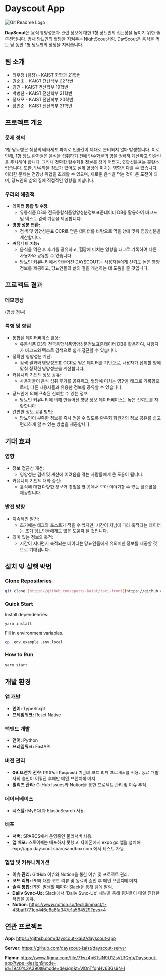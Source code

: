 # Dayscout App

![Git Readme Logo](https://github.com/dayscout-kaist/dayscout-app/assets/77543364/779b40b5-37b8-4137-acf9-ac9414c489ea)

**DayScout**은 음식 영양성분과 관련 정보에 대한 1형 당뇨인의 접근성을 높이기 위한 솔루션입니다. 밤새 당뇨인의 혈당을 지켜주는 NightScout처럼, DayScout은 음식을 먹는 낮 동안 1형 당뇨인의 혈당을 지켜줍니다.

## **팀 소개**

- 최우정 (팀장) - KAIST 화학과 21학번
- 권순호 - KAIST 전산학부 22학번
- 김건 - KAIST 전산학부 19학번
- 박병찬 - KAIST 전산학부 21학번
- 정재모 - KAIST 전산학부 20학번
- 황인준 - KAIST 전산학부 21학번

## 프로젝트 개요

### **문제 정의**

1형 당뇨병은 췌장의 베타세포 파괴로 인슐린이 제대로 분비되지 않아 발생합니다. 이로 인해, 1형 당뇨 환자들은 음식을 섭취하기 전에 탄수화물의 양을 정확히 계산하고 인슐린을 주사해야 합니다. 그러나 정확한 탄수화물 정보를 찾기 어렵고, 영양성분표는 혼란스럽습니다. 또한, 탄수화물 정보가 있어도 실제 혈당에 미치는 영향은 다를 수 있습니다. 이러한 문제는 건강상 위협을 초래할 수 있으며, 새로운 음식을 먹는 것이 큰 도전이 되며, 당뇨인의 삶의 질에 직접적인 영향을 미칩니다.

### **우리의 해결책**

- **데이터 통합 및 수정:**
  - 유통식품 DB와 전국통합식품영양성분정보표준데이터 DB를 활용하여 바코드 및 텍스트 검색 기능을 제공합니다.
- **영양 성분 변환:**
  - 검색 및 영양성분표 OCR로 얻은 데이터를 바탕으로 먹을 양에 맞춰 영양성분을 계산합니다.
- **커뮤니티 기능:**
  - 음식을 먹은 후 후기를 공유하고, 혈당에 미치는 영향을 태그로 기록하여 다른 사용자와 공유할 수 있습니다.
  - 당뇨인 커뮤니티에서 만들어진 DAYSCOUT는 사용자들에게 신뢰도 높은 영양 정보를 제공하고, 당뇨인들의 삶의 질을 개선하는 데 도움을 줄 것입니다.

## 프로젝트 결과

### 데모영상

(영상 첨부)

### 특징 및 장점

- 통합된 데이터베이스 활용:
  - 유통식품 DB와 전국통합식품영양성분정보표준데이터 DB를 활용하여, 사용자가 바코드와 텍스트 검색으로 쉽게 접근할 수 있습니다.
- 정확한 영양성분 계산:
  - 검색 결과와 영양성분표 OCR로 얻은 데이터를 기반으로, 사용자가 섭취할 양에 맞춰 정확한 영양성분을 계산합니다.
- 커뮤니티 기반의 정보 공유:
  - 사용자들이 음식 섭취 후기를 공유하고, 혈당에 미치는 영향을 태그로 기록함으로써, 다른 사용자들과 유용한 정보를 공유할 수 있습니다.
- 당뇨인에 의해 구축된 신뢰할 수 있는 정보:
  - 당뇨인 커뮤니티에 의해 만들어진 영양 정보 데이터베이스는 높은 신뢰도를 자랑합니다.
- 간편한 정보 공유 방법:
  - 당뇨인이 부족한 정보를 즉시 얻을 수 있도록 환우회 회원과의 정보 공유를 쉽고 편리하게 할 수 있는 방법을 제공합니다.

## 기대 효과

### 영향

- 정보 접근성 개선:
  - 영양성분 검색 및 계산에 어려움을 겪는 사람들에게 큰 도움이 됩니다.
- 커뮤니티 기반의 대화 증진:
  - 음식에 대한 다양한 정보와 경험을 한 곳에서 모아 이야기할 수 있는 플랫폼을 제공합니다.

### 발전 방향

- 지속적인 발전:
  - 초기에는 태그와 포스트가 적을 수 있지만, 시간이 지남에 따라 축적되는 데이터는 초기 당뇨인들에게도 많은 도움이 될 것입니다.
- 의미 있는 정보의 축적:
  - 시간이 지나면서 축적되는 데이터는 당뇨인들에게 유의미한 정보를 제공할 것으로 기대됩니다.

## **설치 및 실행 방법**

### Clone Repositories

```bash
git clone [https://github.com/sparcs-kaist/taxi-front](https://github.com/dayscout-kaist/dayscout-app)
```

### Quick Start

Install dependencies.

```bash
yarn install
```

Fill in environment variables.

```bash
cp .env.example .env.local
```

### How to Run

```bash
yarn start
```

## **개발 환경**

### **앱 개발**

- **언어:** TypeScript
- **프레임워크:** React Native

### **백엔드 개발**

- **언어:** Python
- **프레임워크:** FastAPI

### **버전 관리**

- **Git 브랜치 전략:** PR(Pull Request) 기반의 코드 리뷰 프로세스를 적용. 동료 개발자의 승인이 이뤄진 후에만 메인 브랜치에 머지.
- **릴리즈 관리:** GitHub Issues와 Notion을 통한 프로젝트 관리 및 이슈 추적.

### **데이터베이스**

- **시스템:** MySQL과 ElasticSearch 사용.

### **배포**

- **서버:** SPARCS에서 운영중인 물리서버 사용.
- **앱 배포:** 스토어에는 배포하지 못했고, 아이폰에서 expo go 앱을 설치해 exp://app.dayscout.sparcsandbox.com 에서 테스트 가능.

### **협업 및 커뮤니케이션**

- **이슈 관리:** GitHub 이슈와 Notion을 통한 이슈 및 프로젝트 관리.
- **코드 리뷰:** PR에 대한 코드 리뷰 및 동료의 승인 후 메인 브랜치에 머지.
- **슬랙 통합:** PR이 발생할 때마다 Slack을 통해 팀에 알림.
- **Daily Sync-Up:** Slack에서 'Daily Sync-Up' 채널을 통해 팀원들이 매일 진행한 작업을 공유.
- **Notion**: https://www.notion.so/tech4impact/1-43baff771cb446e8a8fa347e1a564529?pvs=4

## **연관 프로젝트**

**App**: https://github.com/dayscout-kaist/dayscout-app

**Server**: https://github.com/dayscout-kaist/dayscout-server

**Figma**: https://www.figma.com/file/71wz4p6TslN9U1ZsVL3Qgb/Dayscout-app?type=design&node-id=1940%3A3909&mode=design&t=VlOnTfgnHv63Gs9N-1
